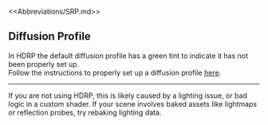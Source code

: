 <<Abbreviations/SRP.md>>
## Diffusion Profile
In HDRP the default diffusion profile has a green tint to indicate it has not been properly set up.  
Follow the instructions to properly set up a diffusion profile [here](https://docs.unity3d.com/Packages/com.unity.render-pipelines.high-definition@latest/index.html?subfolder=/manual/Diffusion-Profile.html).

---
If you are not using HDRP, this is likely caused by a lighting issue, or bad logic in a custom shader. If your scene involves baked assets like lightmaps or reflection probes, try rebaking lighting data.